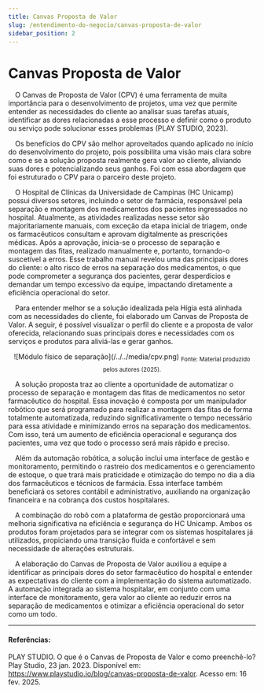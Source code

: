 ```yaml
---
title: Canvas Proposta de Valor
slug: /entendimento-do-negocio/canvas-proposta-de-valor
sidebar_position: 2
---
```


# Canvas Proposta de Valor

&emsp;O Canvas de Proposta de Valor (CPV) é uma ferramenta de muita importância para o desenvolvimento de projetos, uma vez que permite entender as necessidades do cliente ao analisar suas tarefas atuais, identificar as dores relacionadas a esse processo e definir como o produto ou serviço pode solucionar esses problemas (PLAY STUDIO, 2023).

&emsp;Os benefícios do CPV são melhor aproveitados quando aplicado no início do desenvolvimento do projeto, pois possibilita uma visão mais clara sobre como e se a solução proposta realmente gera valor ao cliente, aliviando suas dores e potencializando seus ganhos. Foi com essa abordagem que foi estruturado o CPV para o parceiro deste projeto.

&emsp;O Hospital de Clínicas da Universidade de Campinas (HC Unicamp) possui diversos setores, incluindo o setor de farmácia, responsável pela separação e montagem dos medicamentos dos pacientes ingressados no hospital. Atualmente, as atividades realizadas nesse setor são majoritariamente manuais, com exceção da etapa inicial de triagem, onde os farmacêuticos consultam e aprovam digitalmente as prescrições médicas. Após a aprovação, inicia-se o processo de separação e montagem das fitas, realizado manualmente e, portanto, tornando-o suscetível a erros. Esse trabalho manual revelou uma das principais dores do cliente: o alto risco de erros na separação dos medicamentos, o que pode comprometer a segurança dos pacientes, gerar desperdícios e demandar um tempo excessivo da equipe, impactando diretamente a eficiência operacional do setor.

&emsp;Para entender melhor se a solução idealizada pela Hígia está alinhada com as necessidades do cliente, foi elaborado um Canvas de Proposta de Valor. A seguir, é possível visualizar o perfil do cliente e a proposta de valor oferecida, relacionando suas principais dores e necessidades com os serviços e produtos para aliviá-las e gerar ganhos.

<div align="center">
![Módulo físico de separação](/../../media/cpv.png)
<sub>Fonte: Material produzido pelos autores (2025).</sub>
</div>

&emsp;A solução proposta traz ao cliente a oportunidade de automatizar o processo de separação e montagem das fitas de medicamentos no setor farmacêutico do hospital. Essa inovação é composta por um manipulador robótico que será programado para realizar a montagem das fitas de forma totalmente automatizada, reduzindo significativamente o tempo necessário para essa atividade e minimizando erros na separação dos medicamentos. Com isso, terá um aumento de eficiência operacional e segurança dos pacientes, uma vez que todo o processo será mais rápido e preciso.

&emsp;Além da automação robótica, a solução inclui uma interface de gestão e monitoramento, permitindo o rastreio dos medicamentos e o gerenciamento de estoque, o que trará mais praticidade e otimização do tempo no dia a dia dos farmacêuticos e técnicos de farmácia. Essa interface também beneficiará os setores contábil e administrativo, auxiliando na organização financeira e na cobrança dos custos hospitalares.

&emsp;A combinação do robô com a plataforma de gestão proporcionará uma melhoria significativa na eficiência e segurança do HC Unicamp. Ambos os produtos foram projetados para se integrar com os sistemas hospitalares já utilizados, propiciando uma transição fluida e confortável e sem necessidade de alterações estruturais.

&emsp;A elaboração do Canvas de Proposta de Valor auxiliou a equipe a identificar as principais dores do setor farmacêutico do hospital e entender as expectativas do cliente com a implementação do sistema automatizado. A automação integrada ao sistema hospitalar, em conjunto com uma interface de monitoramento, gera valor ao cliente ao reduzir erros na separação de medicamentos e otimizar a eficiência operacional do setor como um todo.

---

#### Referências:

PLAY STUDIO. O que é o Canvas de Proposta de Valor e como preenchê-lo? Play Studio, 23 jan. 2023. Disponível em: https://www.playstudio.io/blog/canvas-proposta-de-valor. Acesso em: 16 fev. 2025.
